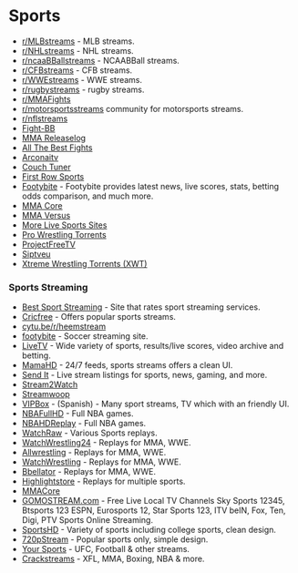 # Sports

* [r/MLBstreams](https://www.reddit.com/r/MLBstreams/) - MLB streams.
* [r/NHLstreams](https://www.reddit.com/r/NHLstreams/) - NHL streams.
* [r/ncaaBBallstreams](https://www.reddit.com/r/ncaaBBallstreams/) - NCAABBall streams.
* [r/CFBstreams](https://www.reddit.com/r/CFBstreams/) - CFB streams.
* [r/WWEstreams](https://www.reddit.com/r/WWEstreams/) - WWE streams.
* [r/rugbystreams](https://www.reddit.com/r/rugbystreams/) - rugby streams.
* [r/MMAFights](https://www.reddit.com/r/mmafights/)
* [r/motorsportsstreams](https://www.reddit.com/r/motorsportsstreams) community for motorsports streams.
* [r/nflstreams](https://www.reddit.com/r/nflstreams/)
* [Fight-BB](http://fight-bb.com/)
* [MMA Releaselog](http://mma-releaselog.com/)
* [All The Best Fights](https://www.allthebestfights.com/)
* [Arconaitv](https://www.arconaitv.us/)
* [Couch Tuner](https://www.couchtuner.cloud/)
* [First Row Sports](https://firstsrowsports.tv/)
* [Footybite](https://home.footybite.com/) - Footybite provides latest news, live scores, stats, betting odds comparison, and much more.
* [MMA Core](https://www.mma-core.com/videos)
* [MMA Versus](https://mmaversus.com/)
* [More Live Sports Sites](https://www.tipsformobile.com/top10-free-sports-streaming-websites-to-watch-sports-online/)
* [Pro Wrestling Torrents](https://pwtorrents.net/)
* [ProjectFreeTV](https://www8.project-free-tv.ag/)
* [Siptveu](https://siptveu.com)
* [Xtreme Wrestling Torrents (XWT)](http://www.xtremewrestlingtorrents.net/)

### Sports Streaming

* [Best Sport Streaming](https://www.bestsportstreaming.com/) - Site that rates sport streaming services.
* [Cricfree](https://crickfree.org/) - Offers popular sports streams.
* [cytu.be/r/heemstream](https://cytu.be/r/heemstream)
* [footybite](https://www.footybite.com/) - Soccer streaming site.
* [LiveTV](https://livesx.eu/) - Wide variety of sports, results/live scores, video archive and betting.
* [MamaHD](https://www.mamahd.org/) - 24/7 feeds, sports streams offers a clean UI.
* [Send It](https://sendit.gg/) - Live stream listings for sports, news, gaming, and more.
* [Stream2Watch](https://www.stream2watch.ws/)
* [Streamwoop](https://streamwoop.net/)
* [VIPBox](https://www.vipbox.live/) - (Spanish) - Many sport streams, TV which with an friendly UI.
* [NBAFullHD](https://www.nbafullhd.com/) - Full NBA games.
* [NBAHDReplay](https://nbahdreplay.com/) - Full NBA games.
* [WatchRaw](http://watchraw.com/) - Various Sports replays.
* [WatchWrestling24](http://watchwrestling24.net/) - Replays for MMA, WWE.
* [Allwrestling](http://www.allwrestling.live/) - Replays for MMA, WWE.
* [WatchWrestling](https://watchwrestling.in/) - Replays for MMA, WWE.
* [Bbellator](http://www.bellator.com/events) - Replays for MMA, WWE.
* [Highlightstore](https://www.highlightstore.me/) - Replays for multiple sports.
* [MMACore](https://www.mma-core.com/videos/home)
* [GOMOSTREAM.com](https://gomostream.com/) - Free Live Local TV Channels Sky Sports 12345, Btsports 123 ESPN, Eurosports 12, Star Sports 123, ITV beIN, Fox, Ten, Digi, PTV Sports Online Streaming.
* [SportsHD](http://www.speedsports.me) - Variety of sports including college sports, clean design.
* [720pStream](http://www.720pstream.me/) - Popular sports only, simple design.
* [Your Sports](http://yoursports.stream/live?v=ufc) - UFC, Football & other streams.
* [Crackstreams](http://crackstreams.com/) - XFL, MMA, Boxing, NBA & more.
